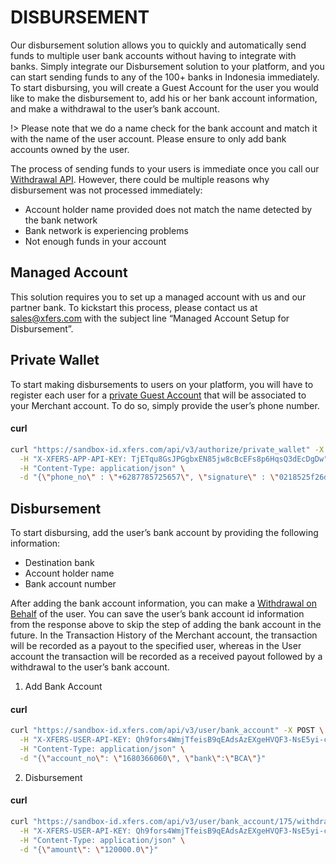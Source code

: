 # DISBURSEMENT
Our disbursement solution allows you to quickly and automatically send funds to multiple user bank accounts without having to integrate with banks. Simply integrate our Disbursement solution to your platform, and you can start sending funds to any of the 100+ banks in Indonesia immediately. 
To start disbursing, you will create a Guest Account for the user you would like to make the disbursement to, add his or her bank account information, and make a withdrawal to the user’s bank account. 

!> Please note that we do a name check for the bank account and match it with the name of the user account. Please ensure to only add bank accounts owned by the user.

The process of sending funds to your users is immediate once you call our [Withdrawal API](https://documenter.getpostman.com/view/5775523/RzZ4qMsX#e1a161b0-97ef-4876-ba18-6216b02d80a1). However, there could be multiple reasons why disbursement was not processed immediately:
- Account holder name provided does not match the name detected by the bank network
- Bank network is experiencing problems
- Not enough funds in your account

## Managed Account
This solution requires you to set up a managed account with us and our partner bank. To kickstart this process, please contact us at [sales@xfers.com](mailto:sales@xfers.com) with the subject line “Managed Account Setup for Disbursement”.

## Private Wallet
To start making disbursements to users on your platform, you will have to register each user for a [private Guest Account](https://documenter.getpostman.com/view/5775523/RzZ6K1yd#9e774afa-6066-4507-8a13-a3dcf8d3ecba) that will be associated to your Merchant account. To do so, simply provide the user’s phone number.

<!-- tabs:start -->
#### **curl**
```bash
curl "https://sandbox-id.xfers.com/api/v3/authorize/private_wallet" -X POST \
  -H "X-XFERS-APP-API-KEY: TjETqu8GsJPGgbxEN85jw8cBcEFs8p6HqsQ3dEcDgDw" \
  -H "Content-Type: application/json" \
  -d "{\"phone_no\" : \"+6287785725657\", \"signature\" : \"0218525f26d5d248d2ca835036dac2f3ecef3c85\"}"
```
<!-- tabs:end -->

## Disbursement
To start disbursing, add the user’s bank account by providing the following information:
- Destination bank
- Account holder name
- Bank account number

After adding the bank account information, you can make a [Withdrawal on Behalf](https://documenter.getpostman.com/view/5775523/RzZ6K1yd#4556055e-808a-430b-adbe-3a56e3029181) of the user. You can save the user’s bank account id information from the response above to skip the step of adding the bank account in the future. In the Transaction History of the Merchant account, the transaction will be recorded as a payout to the specified user, whereas in the User account the transaction will be recorded as a received payout followed by a withdrawal to the user’s bank account.

1. Add Bank Account

<!-- tabs:start -->
#### **curl**
```bash
curl "https://sandbox-id.xfers.com/api/v3/user/bank_account" -X POST \
  -H "X-XFERS-USER-API-KEY: Qh9fors4WmjTfeisB9qEAdsAzEXgeHVQF3-NsE5yi-c" \
  -H "Content-Type: application/json" \
  -d "{\"account_no\": \"1680366060\", \"bank\":\"BCA\"}"
```
<!-- tabs:end -->

2. Disbursement

<!-- tabs:start -->
#### **curl**
```bash
curl "https://sandbox-id.xfers.com/api/v3/user/bank_account/175/withdraw" -X POST \
  -H "X-XFERS-USER-API-KEY: Qh9fors4WmjTfeisB9qEAdsAzEXgeHVQF3-NsE5yi-c" \
  -H "Content-Type: application/json" \
  -d "{\"amount\": \"120000.0\"}"
```
<!-- tabs:end -->